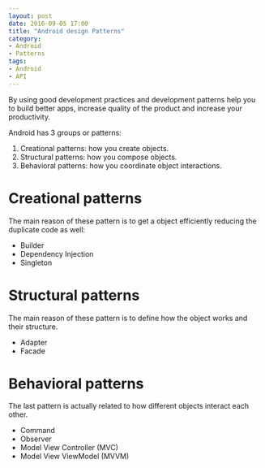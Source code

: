 ```yaml
---
layout: post
date: 2016-09-05 17:00
title: "Android design Patterns"
category: 
- Android
- Patterns
tags:
- Android
- API
---
```


By using good development practices and development patterns help you to build better apps, increase quality of the product and increase your productivity.

Android has 3 groups or patterns:

1. Creational patterns: how you create objects.
2. Structural patterns: how you compose objects.
3. Behavioral patterns: how you coordinate object interactions.

# Creational patterns

The main reason of these pattern is to get a object efficiently reducing the duplicate code as well:

- Builder
- Dependency Injection
- Singleton

# Structural patterns

The main reason of these pattern is to define how the object works and their structure.

- Adapter
- Facade

# Behavioral patterns

The last pattern is actually related to how different objects interact  each other.

- Command
- Observer
- Model View Controller (MVC)
- Model View ViewModel (MVVM)



